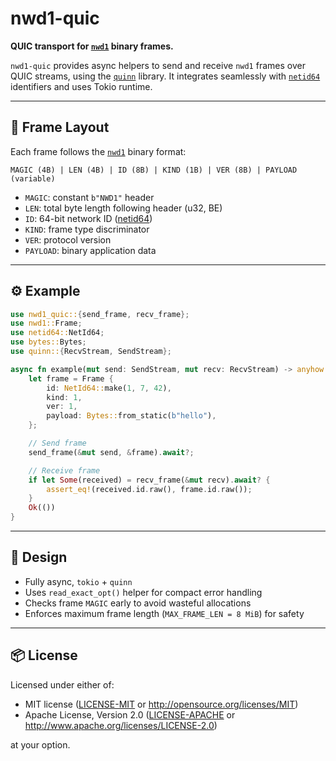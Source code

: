 

# nwd1-quic

**QUIC transport for [`nwd1`](https://crates.io/crates/nwd1) binary frames.**

`nwd1-quic` provides async helpers to send and receive `nwd1` frames over QUIC streams, using the [`quinn`](https://crates.io/crates/quinn) library.
It integrates seamlessly with [`netid64`](https://crates.io/crates/netid64) identifiers and uses Tokio runtime.

---

## 🧱 Frame Layout

Each frame follows the [`nwd1`](https://crates.io/crates/nwd1) binary format:

```text
MAGIC (4B) | LEN (4B) | ID (8B) | KIND (1B) | VER (8B) | PAYLOAD (variable)
```

- `MAGIC`: constant `b"NWD1"` header
- `LEN`: total byte length following header (u32, BE)
- `ID`: 64-bit network ID ([netid64](https://crates.io/crates/netid64))
- `KIND`: frame type discriminator
- `VER`: protocol version
- `PAYLOAD`: binary application data

---

## ⚙️ Example

```rust
use nwd1_quic::{send_frame, recv_frame};
use nwd1::Frame;
use netid64::NetId64;
use bytes::Bytes;
use quinn::{RecvStream, SendStream};

async fn example(mut send: SendStream, mut recv: RecvStream) -> anyhow::Result<()> {
    let frame = Frame {
        id: NetId64::make(1, 7, 42),
        kind: 1,
        ver: 1,
        payload: Bytes::from_static(b"hello"),
    };

    // Send frame
    send_frame(&mut send, &frame).await?;

    // Receive frame
    if let Some(received) = recv_frame(&mut recv).await? {
        assert_eq!(received.id.raw(), frame.id.raw());
    }
    Ok(())
}
```

---

## 🧩 Design

- Fully async, `tokio` + `quinn`
- Uses `read_exact_opt()` helper for compact error handling
- Checks frame `MAGIC` early to avoid wasteful allocations
- Enforces maximum frame length (`MAX_FRAME_LEN = 8 MiB`) for safety

---

## 📦 License

Licensed under either of:

- MIT license ([LICENSE-MIT](LICENSE-MIT) or <http://opensource.org/licenses/MIT>)
- Apache License, Version 2.0 ([LICENSE-APACHE](LICENSE-APACHE) or <http://www.apache.org/licenses/LICENSE-2.0>)

at your option.